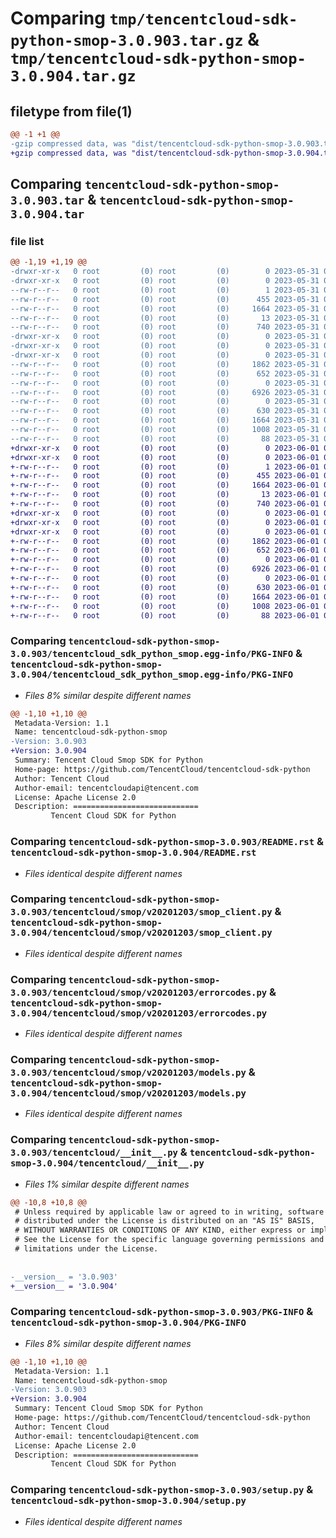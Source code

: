 # Comparing `tmp/tencentcloud-sdk-python-smop-3.0.903.tar.gz` & `tmp/tencentcloud-sdk-python-smop-3.0.904.tar.gz`

## filetype from file(1)

```diff
@@ -1 +1 @@
-gzip compressed data, was "dist/tencentcloud-sdk-python-smop-3.0.903.tar", last modified: Wed May 31 02:18:52 2023, max compression
+gzip compressed data, was "dist/tencentcloud-sdk-python-smop-3.0.904.tar", last modified: Thu Jun  1 02:44:36 2023, max compression
```

## Comparing `tencentcloud-sdk-python-smop-3.0.903.tar` & `tencentcloud-sdk-python-smop-3.0.904.tar`

### file list

```diff
@@ -1,19 +1,19 @@
-drwxr-xr-x   0 root         (0) root         (0)        0 2023-05-31 02:18:52.000000 tencentcloud-sdk-python-smop-3.0.903/
-drwxr-xr-x   0 root         (0) root         (0)        0 2023-05-31 02:18:52.000000 tencentcloud-sdk-python-smop-3.0.903/tencentcloud_sdk_python_smop.egg-info/
--rw-r--r--   0 root         (0) root         (0)        1 2023-05-31 02:18:52.000000 tencentcloud-sdk-python-smop-3.0.903/tencentcloud_sdk_python_smop.egg-info/dependency_links.txt
--rw-r--r--   0 root         (0) root         (0)      455 2023-05-31 02:18:52.000000 tencentcloud-sdk-python-smop-3.0.903/tencentcloud_sdk_python_smop.egg-info/SOURCES.txt
--rw-r--r--   0 root         (0) root         (0)     1664 2023-05-31 02:18:52.000000 tencentcloud-sdk-python-smop-3.0.903/tencentcloud_sdk_python_smop.egg-info/PKG-INFO
--rw-r--r--   0 root         (0) root         (0)       13 2023-05-31 02:18:52.000000 tencentcloud-sdk-python-smop-3.0.903/tencentcloud_sdk_python_smop.egg-info/top_level.txt
--rw-r--r--   0 root         (0) root         (0)      740 2023-05-31 02:18:52.000000 tencentcloud-sdk-python-smop-3.0.903/README.rst
-drwxr-xr-x   0 root         (0) root         (0)        0 2023-05-31 02:18:52.000000 tencentcloud-sdk-python-smop-3.0.903/tencentcloud/
-drwxr-xr-x   0 root         (0) root         (0)        0 2023-05-31 02:18:52.000000 tencentcloud-sdk-python-smop-3.0.903/tencentcloud/smop/
-drwxr-xr-x   0 root         (0) root         (0)        0 2023-05-31 02:18:52.000000 tencentcloud-sdk-python-smop-3.0.903/tencentcloud/smop/v20201203/
--rw-r--r--   0 root         (0) root         (0)     1862 2023-05-31 02:18:52.000000 tencentcloud-sdk-python-smop-3.0.903/tencentcloud/smop/v20201203/smop_client.py
--rw-r--r--   0 root         (0) root         (0)      652 2023-05-31 02:18:52.000000 tencentcloud-sdk-python-smop-3.0.903/tencentcloud/smop/v20201203/errorcodes.py
--rw-r--r--   0 root         (0) root         (0)        0 2023-05-31 02:18:52.000000 tencentcloud-sdk-python-smop-3.0.903/tencentcloud/smop/v20201203/__init__.py
--rw-r--r--   0 root         (0) root         (0)     6926 2023-05-31 02:18:52.000000 tencentcloud-sdk-python-smop-3.0.903/tencentcloud/smop/v20201203/models.py
--rw-r--r--   0 root         (0) root         (0)        0 2023-05-31 02:18:52.000000 tencentcloud-sdk-python-smop-3.0.903/tencentcloud/smop/__init__.py
--rw-r--r--   0 root         (0) root         (0)      630 2023-05-31 02:18:52.000000 tencentcloud-sdk-python-smop-3.0.903/tencentcloud/__init__.py
--rw-r--r--   0 root         (0) root         (0)     1664 2023-05-31 02:18:52.000000 tencentcloud-sdk-python-smop-3.0.903/PKG-INFO
--rw-r--r--   0 root         (0) root         (0)     1008 2023-05-31 02:18:52.000000 tencentcloud-sdk-python-smop-3.0.903/setup.py
--rw-r--r--   0 root         (0) root         (0)       88 2023-05-31 02:18:52.000000 tencentcloud-sdk-python-smop-3.0.903/setup.cfg
+drwxr-xr-x   0 root         (0) root         (0)        0 2023-06-01 02:44:36.000000 tencentcloud-sdk-python-smop-3.0.904/
+drwxr-xr-x   0 root         (0) root         (0)        0 2023-06-01 02:44:36.000000 tencentcloud-sdk-python-smop-3.0.904/tencentcloud_sdk_python_smop.egg-info/
+-rw-r--r--   0 root         (0) root         (0)        1 2023-06-01 02:44:36.000000 tencentcloud-sdk-python-smop-3.0.904/tencentcloud_sdk_python_smop.egg-info/dependency_links.txt
+-rw-r--r--   0 root         (0) root         (0)      455 2023-06-01 02:44:36.000000 tencentcloud-sdk-python-smop-3.0.904/tencentcloud_sdk_python_smop.egg-info/SOURCES.txt
+-rw-r--r--   0 root         (0) root         (0)     1664 2023-06-01 02:44:36.000000 tencentcloud-sdk-python-smop-3.0.904/tencentcloud_sdk_python_smop.egg-info/PKG-INFO
+-rw-r--r--   0 root         (0) root         (0)       13 2023-06-01 02:44:36.000000 tencentcloud-sdk-python-smop-3.0.904/tencentcloud_sdk_python_smop.egg-info/top_level.txt
+-rw-r--r--   0 root         (0) root         (0)      740 2023-06-01 02:44:36.000000 tencentcloud-sdk-python-smop-3.0.904/README.rst
+drwxr-xr-x   0 root         (0) root         (0)        0 2023-06-01 02:44:36.000000 tencentcloud-sdk-python-smop-3.0.904/tencentcloud/
+drwxr-xr-x   0 root         (0) root         (0)        0 2023-06-01 02:44:36.000000 tencentcloud-sdk-python-smop-3.0.904/tencentcloud/smop/
+drwxr-xr-x   0 root         (0) root         (0)        0 2023-06-01 02:44:36.000000 tencentcloud-sdk-python-smop-3.0.904/tencentcloud/smop/v20201203/
+-rw-r--r--   0 root         (0) root         (0)     1862 2023-06-01 02:44:36.000000 tencentcloud-sdk-python-smop-3.0.904/tencentcloud/smop/v20201203/smop_client.py
+-rw-r--r--   0 root         (0) root         (0)      652 2023-06-01 02:44:36.000000 tencentcloud-sdk-python-smop-3.0.904/tencentcloud/smop/v20201203/errorcodes.py
+-rw-r--r--   0 root         (0) root         (0)        0 2023-06-01 02:44:36.000000 tencentcloud-sdk-python-smop-3.0.904/tencentcloud/smop/v20201203/__init__.py
+-rw-r--r--   0 root         (0) root         (0)     6926 2023-06-01 02:44:36.000000 tencentcloud-sdk-python-smop-3.0.904/tencentcloud/smop/v20201203/models.py
+-rw-r--r--   0 root         (0) root         (0)        0 2023-06-01 02:44:36.000000 tencentcloud-sdk-python-smop-3.0.904/tencentcloud/smop/__init__.py
+-rw-r--r--   0 root         (0) root         (0)      630 2023-06-01 02:44:36.000000 tencentcloud-sdk-python-smop-3.0.904/tencentcloud/__init__.py
+-rw-r--r--   0 root         (0) root         (0)     1664 2023-06-01 02:44:36.000000 tencentcloud-sdk-python-smop-3.0.904/PKG-INFO
+-rw-r--r--   0 root         (0) root         (0)     1008 2023-06-01 02:44:36.000000 tencentcloud-sdk-python-smop-3.0.904/setup.py
+-rw-r--r--   0 root         (0) root         (0)       88 2023-06-01 02:44:36.000000 tencentcloud-sdk-python-smop-3.0.904/setup.cfg
```

### Comparing `tencentcloud-sdk-python-smop-3.0.903/tencentcloud_sdk_python_smop.egg-info/PKG-INFO` & `tencentcloud-sdk-python-smop-3.0.904/tencentcloud_sdk_python_smop.egg-info/PKG-INFO`

 * *Files 8% similar despite different names*

```diff
@@ -1,10 +1,10 @@
 Metadata-Version: 1.1
 Name: tencentcloud-sdk-python-smop
-Version: 3.0.903
+Version: 3.0.904
 Summary: Tencent Cloud Smop SDK for Python
 Home-page: https://github.com/TencentCloud/tencentcloud-sdk-python
 Author: Tencent Cloud
 Author-email: tencentcloudapi@tencent.com
 License: Apache License 2.0
 Description: ============================
         Tencent Cloud SDK for Python
```

### Comparing `tencentcloud-sdk-python-smop-3.0.903/README.rst` & `tencentcloud-sdk-python-smop-3.0.904/README.rst`

 * *Files identical despite different names*

### Comparing `tencentcloud-sdk-python-smop-3.0.903/tencentcloud/smop/v20201203/smop_client.py` & `tencentcloud-sdk-python-smop-3.0.904/tencentcloud/smop/v20201203/smop_client.py`

 * *Files identical despite different names*

### Comparing `tencentcloud-sdk-python-smop-3.0.903/tencentcloud/smop/v20201203/errorcodes.py` & `tencentcloud-sdk-python-smop-3.0.904/tencentcloud/smop/v20201203/errorcodes.py`

 * *Files identical despite different names*

### Comparing `tencentcloud-sdk-python-smop-3.0.903/tencentcloud/smop/v20201203/models.py` & `tencentcloud-sdk-python-smop-3.0.904/tencentcloud/smop/v20201203/models.py`

 * *Files identical despite different names*

### Comparing `tencentcloud-sdk-python-smop-3.0.903/tencentcloud/__init__.py` & `tencentcloud-sdk-python-smop-3.0.904/tencentcloud/__init__.py`

 * *Files 1% similar despite different names*

```diff
@@ -10,8 +10,8 @@
 # Unless required by applicable law or agreed to in writing, software
 # distributed under the License is distributed on an "AS IS" BASIS,
 # WITHOUT WARRANTIES OR CONDITIONS OF ANY KIND, either express or implied.
 # See the License for the specific language governing permissions and
 # limitations under the License.
 
 
-__version__ = '3.0.903'
+__version__ = '3.0.904'
```

### Comparing `tencentcloud-sdk-python-smop-3.0.903/PKG-INFO` & `tencentcloud-sdk-python-smop-3.0.904/PKG-INFO`

 * *Files 8% similar despite different names*

```diff
@@ -1,10 +1,10 @@
 Metadata-Version: 1.1
 Name: tencentcloud-sdk-python-smop
-Version: 3.0.903
+Version: 3.0.904
 Summary: Tencent Cloud Smop SDK for Python
 Home-page: https://github.com/TencentCloud/tencentcloud-sdk-python
 Author: Tencent Cloud
 Author-email: tencentcloudapi@tencent.com
 License: Apache License 2.0
 Description: ============================
         Tencent Cloud SDK for Python
```

### Comparing `tencentcloud-sdk-python-smop-3.0.903/setup.py` & `tencentcloud-sdk-python-smop-3.0.904/setup.py`

 * *Files identical despite different names*

